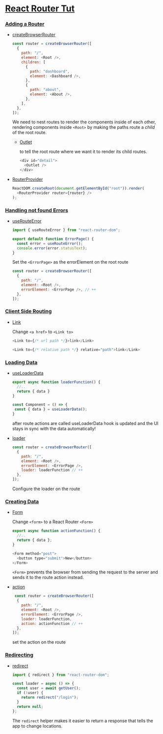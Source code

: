# [React Router Tut](https://reactrouter.com/en/main/start/tutorial)

### [Adding a Router](https://reactrouter.com/en/main/start/tutorial#adding-a-router)
- [createBrowserRouter](https://reactrouter.com/en/main/routers/create-browser-router)
  
  ```js
  const router = createBrowserRouter([
    {
      path: "/",
      element: <Root />,
      children: [
        {
          path: "dashboard",
          element: <Dashboard />,
        },
        {
          path: "about",
          element: <About />,
        },
      ],
    },
  ]);
  ```
  We need to nest routes to render the components inside of each other, rendering components inside `<Root>` by making the paths route a _child_ of the root route.
  - [Outlet](https://reactrouter.com/en/main/components/outlet)

    to tell the root route where we want it to render its child routes.

    ```js
    <div id="detail">
      <Outlet />
    </div>
    ```
  
- [RouterProvider](https://reactrouter.com/en/main/routers/router-provider)
  ```js
  ReactDOM.createRoot(document.getElementById("root")).render(
    <RouterProvider router={router} />
  );
  ```
### [Handling not found Errors](https://reactrouter.com/en/main/start/tutorial#handling-not-found-errors)
- [useRouteError](https://reactrouter.com/en/main/hooks/use-route-error)
  
  ```js
  import { useRouteError } from "react-router-dom";

  export default function ErrorPage() {
    const error = useRouteError();
    console.error(error.statusText);
  }
  ```
  Set the `<ErrorPage>` as the errorElement on the root route
  ```js
  const router = createBrowserRouter([
    {
      path: "/",
      element: <Root />,
      errorElement: <ErrorPage />, // ++
    },
  ]);
  ```
### [Client Side Routing](https://reactrouter.com/en/main/start/tutorial#client-side-routing)

- [Link](https://reactrouter.com/en/main/components/link)

  Change `<a href>` to `<Link to>`
    
    ```js
    <Link to={/* url path */}>link</Link>

    <Link to={/* relative path */} relative="path">link</Link>
    ```
### [Loading Data](https://reactrouter.com/en/main/start/tutorial#loading-data)
- [useLoaderData](https://reactrouter.com/en/main/hooks/use-loader-data)
  
  ```js
  export async function loaderFunction() {
    //..
    return { data }
  }
  
  const Component = () => {
   const { data } = useLoaderData();
  }
  ```

  after route actions are called useLoaderData hook is updated and the UI stays in sync with the data automatically!

- [loader](https://reactrouter.com/en/main/route/loader)

  ```js
  const router = createBrowserRouter([
    {
      path: "/",
      element: <Root />,
      errorElement: <ErrorPage />,
      loader: loaderFunction // ++
    },
  ]);
  ```

  Configure the loader on the route

### [Creating Data](https://reactrouter.com/en/main/start/tutorial#creating-contacts)

- [Form](https://reactrouter.com/en/main/components/form)

  Change `<form>` to a React Router `<Form>`

  ```js
  export async function actionFunction() {
    //..
    return { data };
  }
  
  <Form method="post">
    <button type="submit">New</button>
  </Form>
  ```

  `<Form>` prevents the browser from sending the request to the server and sends it to the route action instead.
  
- [action](https://reactrouter.com/en/main/route/action)

  ```js
   const router = createBrowserRouter([
    {
      path: "/",
      element: <Root />,
      errorElement: <ErrorPage />,
      loader: loaderFunction,
      action: actionFunction // ++
    },
  ]);
  ```

  set the action on the route

### [Redirecting](https://reactrouter.com/en/main/start/tutorial#redirecting-new-records-to-the-edit-page)
- [redirect](https://reactrouter.com/en/main/fetch/redirect)
  ```js
  import { redirect } from "react-router-dom";

  const loader = async () => {
    const user = await getUser();
    if (!user) {
      return redirect("/login");
    }
    return null;
  };
  ```

  The `redirect` helper makes it easier to return a response that tells the app to change locations.
